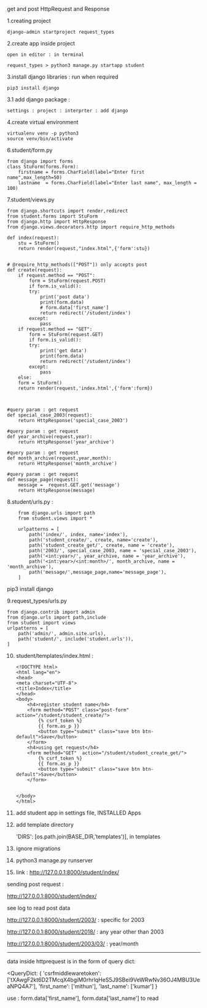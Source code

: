 get and post HttpRequest
and 
Response



1.creating project

    django-admin startproject request_types
	    

2.create app inside project

    open in editor : in terminal 
	
    request_types > python3 manage.py startapp student

3.install django libraries : run when required

    pip3 install django
    
3.1 add django package : 

	settings : project : interprter : add django

4.create virtual environment

    virtualenv venv -p python3
    source venv/bin/activate


6.student/form.py

    from django import forms  
    class StuForm(forms.Form):  
        firstname = forms.CharField(label="Enter first name",max_length=50)  
        lastname  = forms.CharField(label="Enter last name", max_length = 100)  


7.student/views.py

	from django.shortcuts import render,redirect  
	from student.forms import StuForm  
	from django.http import HttpResponse  
	from django.views.decorators.http import require_http_methods  

	def index(request):  
	    stu = StuForm()  
	    return render(request,"index.html",{'form':stu})


	# @require_http_methods(["POST"]) only accepts post 
	def create(request):
	    if request.method == "POST":  
		    form = StuForm(request.POST)  
		    if form.is_valid():  
			try:  
			    print('post data')
			    print(form.data)
			    # form.data['first_name']
			    return redirect('/student/index')
			except:  
			    pass      
	    if request.method == "GET":  
		    form = StuForm(request.GET)  
		    if form.is_valid():  
			try:  
			    print('get data')
			    print(form.data)  
			    return redirect('/student/index')
			except:  
			    pass  
	    else:  
		form = StuForm()  
		return render(request,'index.html',{'form':form})



	#query param : get request
	def special_case_2003(request):
	    return HttpResponse('special_case_2003')

	#query param : get request
	def year_archive(request,year):
	    return HttpResponse('year_archive')

	#query param : get request
	def month_archive(request,year,month):
	    return HttpResponse('month_archive')

	#query param : get request
	def message_page(request):
	    message =  request.GET.get('message')
	    return HttpResponse(message)


8.student/urls.py :

		from django.urls import path
		from student.views import *

		urlpatterns = [
		    path('index/', index, name='index'),
		    path('student_create/', create, name='create'),
		    path('student_create_get/', create, name = 'create'),
		    path('2003/', special_case_2003, name = 'special_case_2003'),
		    path('<int:year>/', year_archive, name = 'year_archive'),
		    path('<int:year>/<int:month>/', month_archive, name = 'month_archive'),
		    path('message/',message_page,name='message_page'),
		]    

pip3 install django


9.request_types/urls.py

    from django.contrib import admin
    from django.urls import path,include
    from student import views
    urlpatterns = [
        path('admin/', admin.site.urls),
        path('student/', include('student.urls')),
    ]

10. student/templates/index.html :

		<!DOCTYPE html>  
		<html lang="en">  
		<head>  
		<meta charset="UTF-8">  
		<title>Index</title>  
		</head>  
		<body>  
			<h4>register student name</h4>
			<form method="POST" class="post-form" action="/student/student_create/">  
			    {% csrf_token %}  
			    {{ form.as_p }}  
			    <button type="submit" class="save btn btn-default">Save</button>  
			</form>  
			<h4>using get request</h4>
			<form method="GET"  action="/student/student_create_get/">  
			    {% csrf_token %}  
			    {{ form.as_p }}  
			    <button type="submit" class="save btn btn-default">Save</button>  
			</form>  


		</body>  
		</html>

10. add student app in settings file, INSTALLED Apps


11. add template directory

    'DIRS': [os.path.join(BASE_DIR,'templates')], in templates


12. ignore migrations


13. python3 manage.py runserver

14. link : http://127.0.0.1:8000/student/index/

	

sending post request : 

http://127.0.0.1:8000/student/index/

see log to read post data





http://127.0.0.1:8000/student/2003/  : specific for 2003

http://127.0.0.1:8000/student/2018/ : any year other than 2003

http://127.0.0.1:8000/student/2003/03/ : year/month 



-------------------------------------------------------------------------

data inside httprequest is in the form of query dict:

<QueryDict: 
	{
		'csrfmiddlewaretoken': ['tXAwgF2kt6D2TMcqX4bgiM0rhrlqHeS5J9SBei9VeWRwNv36OJ4MBU3UeaNPQ4A7'], 
		'first_name': ['mithun'], 
		'last_name': ['kumar']
	}
> 

use :  form.data['first_name'], form.data['last_name'] to read

